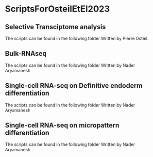 # ScriptsForOsteilEtEl2023

## Selective Transciptome analysis
The scripts can be found in the following folder
Written by Pierre Osteil. 

## Bulk-RNAseq
The scripts can be found in the following folder
Written by Nader Aryamanesh


## Single-cell RNA-seq on Definitive endoderm differentiation
The scripts can be found in the following folder
Written by Nader Aryamanesh

## Single-cell RNA-seq on micropattern differentiation
The scripts can be found in the following folder
Written by Nader Aryamanesh

